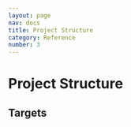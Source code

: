 ```yaml
---
layout: page
nav: docs
title: Project Structure
category: Reference
number: 3
---
```


# Project Structure

## Targets

